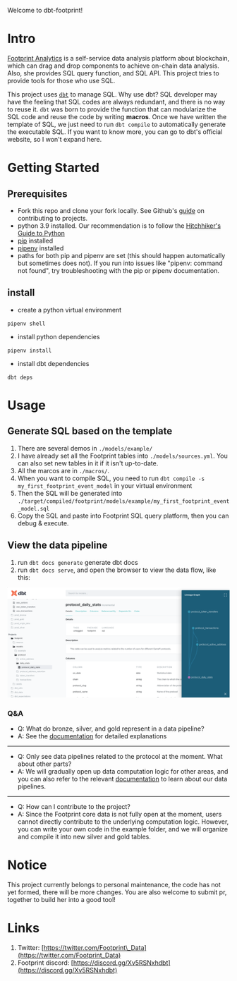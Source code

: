 Welcome to dbt-footprint!

# Intro
[Footprint Analytics](https://www.footprint.network/dashboards) is a self-service data analysis platform about blockchain,
which can drag and drop components to achieve on-chain data analysis. Also, she provides SQL query function, and SQL API.
This project tries to provide tools for those who use SQL.

This project uses [`dbt`](https://www.getdbt.com/) to manage SQL.
Why use dbt?
SQL developer may have the feeling that SQL codes are always redundant, and there is no way to reuse it.
`dbt` was born to provide the function that can modularize the SQL code and reuse the code by writing **macros**.
Once we have written the template of SQL, we just need to run `dbt compile` to automatically generate the executable SQL.
If you want to know more, you can go to dbt's official website, so I won't expand here.

# Getting Started

## Prerequisites

- Fork this repo and clone your fork locally. See Github's [guide](https://docs.github.com/en/get-started/quickstart/contributing-to-projects) on contributing to projects.
- python 3.9 installed. Our recommendation is to follow the [Hitchhiker's Guide to Python](https://docs.python-guide.org/starting/installation/)
- [pip](https://pip.pypa.io/en/stable/installation/) installed
- [pipenv](https://pypi.org/project/pipenv/) installed
- paths for both pip and pipenv are set (this should happen automatically but sometimes does not). If you run into issues like "pipenv: command not found", try troubleshooting with the pip or pipenv documentation.


## install

- create a python virtual environment
```shell
pipenv shell
```

- install python dependencies
```shell
pipenv install
```

- install dbt dependencies
```shell
dbt deps
```

# Usage

## Generate SQL based on the template

1. There are several demos in `./models/example/`
2. I have already set all the Footprint tables into  `./models/sources.yml`.
You can also set new tables in it if it isn't up-to-date.
3. All the marcos are in `./macros/`.
4. When you want to compile SQL, you need to run `dbt compile -s my_first_footprint_event_model` in your virtual environment
5. Then the SQL will be generated into `./target/compiled/footprint/models/example/my_first_footprint_event_model.sql`
6. Copy the SQL and paste into Footprint SQL query platform, then you can debug & execute.

## View the data pipeline
1. run `dbt docs generate` generate dbt docs
2. run `dbt docs serve`, and open the browser to view the data flow, like this: 

![dbt docs snapshot](https://github.com/footprintanalytics/awesome-web3/blob/main/assets/img/11578fae-fec4-48a2-a58f-b895825c1ff9.png)

### Q&A
- Q: What do bronze, silver, and gold represent in a data pipeline?
- A: See the [documentation](https://docs.footprint.network/docs/layer) for detailed explanations
---
- Q: Only see data pipelines related to the protocol at the moment. What about other parts?
- A: We will gradually open up data computation logic for other areas, and you can also refer to the relevant [documentation](https://docs.footprint.network/docs/domain) to learn about our data pipelines.
--- 
- Q: How can I contribute to the project?
- A: Since the Footprint core data is not fully open at the moment, users cannot directly contribute to the underlying computation logic. However, you can write your own code in the example folder, and we will organize and compile it into new silver and gold tables.

# Notice
This project currently belongs to personal maintenance, the code has not yet formed, there will be more changes.
You are also welcome to submit pr, together to build her into a good tool!

# Links

1.  Twitter: [https://twitter.com/Footprint\_Data](https://twitter.com/Footprint_Data)
2.  Footprint discord: [https://discord.gg/Xv5RSNxhdbt](https://discord.gg/Xv5RSNxhdbt)


